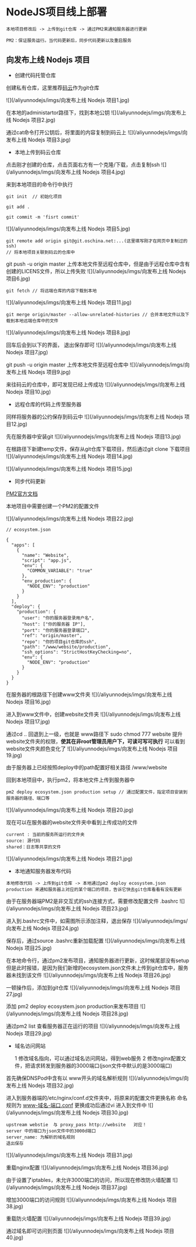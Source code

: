 # NodeJS项目线上部署

```
本地项目修改后 -> 上传到git仓库 -> 通过PM2来通知服务器进行更新

PM2：保证服务运行。当代码更新后，同步代码更新以及重启服务

```

## 向发布上线 Nodejs 项目

* 创建代码托管仓库

创建私有仓库，这里推荐[码云](http://git.oschina.net/)作为git仓库

![](/aliyunnodejs/imgs/向发布上线 Nodejs 项目1.jpg)

在本地的administartor路径下，找到本地公钥
![](/aliyunnodejs/imgs/向发布上线 Nodejs 项目2.jpg)

通过cat命令打开公钥后，将里面的内容复制到码云上
![](/aliyunnodejs/imgs/向发布上线 Nodejs 项目3.jpg)

* 本地上传到码云仓库

点击刚才创建的仓库，点击页面右方有一个克隆/下载，点击复制ssh
![](/aliyunnodejs/imgs/向发布上线 Nodejs 项目4.jpg)

来到本地项目的命令行中执行

```
git init  // 初始化项目

git add .  

git commit -m 'fisrt commit' 

```

![](/aliyunnodejs/imgs/向发布上线 Nodejs 项目5.jpg)

```
git remote add origin git@git.oschina.net:...(这里填写刚才在网页中复制过的ssh)
// 将本地项目关联到码云的仓库中
```
git push -u origin master 上传本地文件至远程仓库中，但是由于远程仓库中含有创建的LICENS文件，所以上传失败
![](/aliyunnodejs/imgs/向发布上线 Nodejs 项目6.jpg)

```
git fetch // 将远端仓库的内容下载到本地
```

![](/aliyunnodejs/imgs/向发布上线 Nodejs 项目11.jpg)

```
git merge origin/master --allow-unrelated-histories // 合并本地文件以及下载到本地远端仓库中的文件
```

![](/aliyunnodejs/imgs/向发布上线 Nodejs 项目8.jpg)

回车后会到以下的界面， 退出保存即可
![](/aliyunnodejs/imgs/向发布上线 Nodejs 项目7.jpg)

git push -u origin master 上传本地文件至远程仓库中
![](/aliyunnodejs/imgs/向发布上线 Nodejs 项目9.jpg)

来往码云的仓库中，即可发现已经上传成功
![](/aliyunnodejs/imgs/向发布上线 Nodejs 项目10.jpg)

* 远程仓库的代码上传至服务器

同样将服务器的公约保存到码云中
![](/aliyunnodejs/imgs/向发布上线 Nodejs 项目12.jpg)

先在服务器中安装git
![](/aliyunnodejs/imgs/向发布上线 Nodejs 项目13.jpg)

在根路径下新建temp文件，保存从git仓库下载项目，然后通过git clone <ssh> 下载项目
![](/aliyunnodejs/imgs/向发布上线 Nodejs 项目14.jpg)

![](/aliyunnodejs/imgs/向发布上线 Nodejs 项目15.jpg)

* 同步代码更新

[PM2官方文档](http://pm2.keymetrics.io/docs/usage/deployment/)

本地项目中需要创建一个PM2的配置文件

![](/aliyunnodejs/imgs/向发布上线 Nodejs 项目22.jpg)

```
// ecosystem.json

{
  "apps": [
    {
      "name": "Website",
      "script": "app.js",
      "env": {
        "COMMON_VARIABLE": "true"
      },
      "env_production": {
        "NODE_ENV": "production"
      }
    }
  ],
  "deploy": {
    "production": {
      "user": "你的服务器登录用户名",
      "host": ["你的服务器 IP"],
      "port": "你的服务器登录端口", 
      "ref": "origin/master",
      "repo": "你的项目git仓库的ssh",
      "path": "/www/website/production",
      "ssh_options": "StrictHostKeyChecking=no",
      "env": {
        "NODE_ENV": "production"
      }
    }
  }
}
```

在服务器的根路径下创建www文件夹
![](/aliyunnodejs/imgs/向发布上线 Nodejs 项目16.jpg)

进入到www文件中，创建website文件夹
![](/aliyunnodejs/imgs/向发布上线 Nodejs 项目17.jpg)

通过cd .. 回退到上一级，也就是 www路径下
sudo chmod 777 website 提升website文件夹的权限，**使其在非root管理员用户下，可读可写可执行**
可以看到website文件夹颜色变化了
![](/aliyunnodejs/imgs/向发布上线 Nodejs 项目19.jpg)

由于服务器上已经按照deploy中的path配置好相关路径 /www/website

回到本地项目中，执行pm2，将本地文件上传到服务器中

```
pm2 deploy ecosystem.json production setup // 通过配置文件，指定项目安装到服务器的路径、端口等
```

![](/aliyunnodejs/imgs/向发布上线 Nodejs 项目20.jpg)

现在可以在服务器的website文件夹中看到上传成功的文件

    current : 当前的服务所运行的文件夹
    source: 源代码
    shared：日志等共享的文件
![](/aliyunnodejs/imgs/向发布上线 Nodejs 项目21.jpg)


* 本地通知服务器发布代码

```
本地修改代码 -> 上传到git仓库 -> 本地通过pm2 deploy ecosystem.json production 来通知服务器上对应的某个端口的项目，告诉它快去git仓库看看有没有更新
```

由于在服务器端PM2是非交互式的ssh连接方式，需要修改配置文件 .bashrc
![](/aliyunnodejs/imgs/向发布上线 Nodejs 项目23.jpg)

进入到.bashrc文件中，如需图所示添加注释，退出保存
![](/aliyunnodejs/imgs/向发布上线 Nodejs 项目24.jpg)

保存后，通过source .bashrc重新加载配置
![](/aliyunnodejs/imgs/向发布上线 Nodejs 项目25.jpg)

在本地命令行，通过pm2发布项目，通知服务器进行更新，这时候尾部没有setup
但是此时报错，是因为我们新增的ecosystem.json文件未上传到git仓库中，服务器未找到该文件
![](/aliyunnodejs/imgs/向发布上线 Nodejs 项目26.jpg)

一顿操作后，添加到git仓库
![](/aliyunnodejs/imgs/向发布上线 Nodejs 项目27.jpg)

添加 pm2 deploy ecosystem.json production来发布项目
![](/aliyunnodejs/imgs/向发布上线 Nodejs 项目28.jpg)

通过pm2 list 查看服务器正在运行的项目
![](/aliyunnodejs/imgs/向发布上线 Nodejs 项目29.jpg)

* 域名访问网站

    1 修改域名指向，可以通过域名访问网站，得到web服务
    2 修改nginx配置文件，把请求转发到服务器的3000端口(json文件中默认的是3000端口)

首先确保DNSPod中含有以 www开头的域名解析规则
![](/aliyunnodejs/imgs/向发布上线 Nodejs 项目32.jpg)

进入到服务器端的/etc/nginx/conf.d文件夹中，将原来的配置文件更换名称
命名规则为 www-域名-端口.conf
更换成功后通过vi 进入到文件中
![](/aliyunnodejs/imgs/向发布上线 Nodejs 项目30.jpg)

```
upstream webstie  与 proxy_pass http://website   对应！
server 中的端口为json文件中的3000d端口
server_name: 为解析的域名规则
退出保存
```
![](/aliyunnodejs/imgs/向发布上线 Nodejs 项目31.jpg)

重载nginx配置
![](/aliyunnodejs/imgs/向发布上线 Nodejs 项目36.jpg)

由于设置了iptables，未允许3000端口的访问，所以现在修改防火墙配置
![](/aliyunnodejs/imgs/向发布上线 Nodejs 项目37.jpg)

增加3000端口的访问规则
![](/aliyunnodejs/imgs/向发布上线 Nodejs 项目38.jpg)

重载防火墙配置
![](/aliyunnodejs/imgs/向发布上线 Nodejs 项目39.jpg)

通过域名即可访问到页面
![](/aliyunnodejs/imgs/向发布上线 Nodejs 项目40.jpg)


